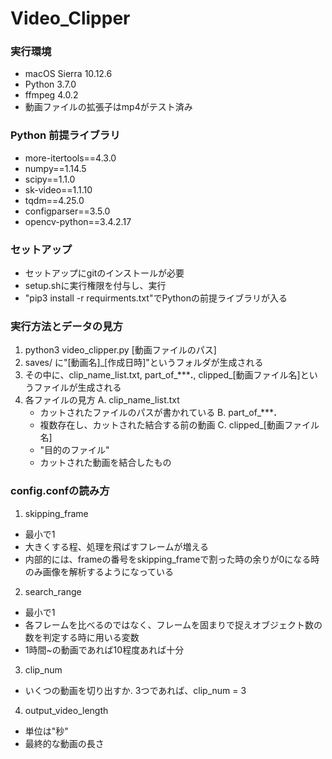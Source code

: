 # Video_Clipper
### 実行環境
- macOS Sierra 10.12.6
- Python 3.7.0
- ffmpeg 4.0.2
- 動画ファイルの拡張子はmp4がテスト済み

### Python 前提ライブラリ
- more-itertools==4.3.0
- numpy==1.14.5
- scipy==1.1.0
- sk-video==1.1.10
- tqdm==4.25.0
- configparser==3.5.0
- opencv-python==3.4.2.17

### セットアップ
- セットアップにgitのインストールが必要
- setup.shに実行権限を付与し、実行
- "pip3 install -r requirments.txt"でPythonの前提ライブラリが入る

### 実行方法とデータの見方
1. python3 video_clipper.py [動画ファイルのパス]
2. saves/ に"[動画名]_[作成日時]"というフォルダが生成される
3. その中に、clip_name_list.txt, part_of_*****.**, clipped_[動画ファイル名]というファイルが生成される
4. 各ファイルの見方
    A. clip_name_list.txt
    - カットされたファイルのパスが書かれている
    B. part_of_*****.**
    - 複数存在し、カットされた結合する前の動画
    C. clipped_[動画ファイル名]
    - "目的のファイル"
    - カットされた動画を結合したもの

### config.confの読み方
1. skipping_frame
- 最小で1
- 大きくする程、処理を飛ばすフレームが増える
- 内部的には、frameの番号をskipping_frameで割った時の余りが0になる時のみ画像を解析するようになっている
2. search_range
- 最小で1
- 各フレームを比べるのではなく、フレームを固まりで捉えオブジェクト数の数を判定する時に用いる変数
- 1時間~の動画であれば10程度あれば十分
3. clip_num
- いくつの動画を切り出すか. 3つであれば、clip_num = 3
4. output_video_length
- 単位は"秒"
- 最終的な動画の長さ

